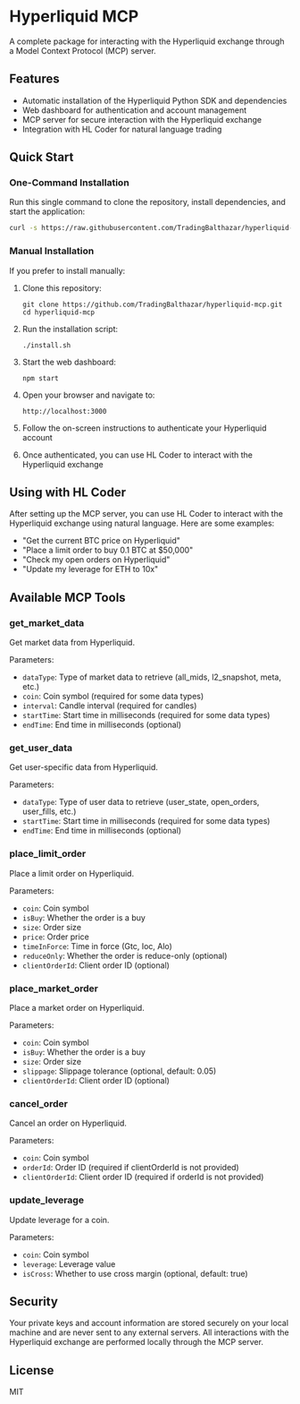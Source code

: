 # Hyperliquid MCP

A complete package for interacting with the Hyperliquid exchange through a Model Context Protocol (MCP) server.

## Features

- Automatic installation of the Hyperliquid Python SDK and dependencies
- Web dashboard for authentication and account management
- MCP server for secure interaction with the Hyperliquid exchange
- Integration with HL Coder for natural language trading

## Quick Start

### One-Command Installation

Run this single command to clone the repository, install dependencies, and start the application:

```bash
curl -s https://raw.githubusercontent.com/TradingBalthazar/hyperliquid-mcp/master/install-and-run.sh | bash
```

### Manual Installation

If you prefer to install manually:

1. Clone this repository:
   ```
   git clone https://github.com/TradingBalthazar/hyperliquid-mcp.git
   cd hyperliquid-mcp
   ```

2. Run the installation script:
   ```
   ./install.sh
   ```

3. Start the web dashboard:
   ```
   npm start
   ```

4. Open your browser and navigate to:
   ```
   http://localhost:3000
   ```

5. Follow the on-screen instructions to authenticate your Hyperliquid account

6. Once authenticated, you can use HL Coder to interact with the Hyperliquid exchange

## Using with HL Coder

After setting up the MCP server, you can use HL Coder to interact with the Hyperliquid exchange using natural language. Here are some examples:

- "Get the current BTC price on Hyperliquid"
- "Place a limit order to buy 0.1 BTC at $50,000"
- "Check my open orders on Hyperliquid"
- "Update my leverage for ETH to 10x"

## Available MCP Tools

### get_market_data

Get market data from Hyperliquid.

Parameters:
- `dataType`: Type of market data to retrieve (all_mids, l2_snapshot, meta, etc.)
- `coin`: Coin symbol (required for some data types)
- `interval`: Candle interval (required for candles)
- `startTime`: Start time in milliseconds (required for some data types)
- `endTime`: End time in milliseconds (optional)

### get_user_data

Get user-specific data from Hyperliquid.

Parameters:
- `dataType`: Type of user data to retrieve (user_state, open_orders, user_fills, etc.)
- `startTime`: Start time in milliseconds (required for some data types)
- `endTime`: End time in milliseconds (optional)

### place_limit_order

Place a limit order on Hyperliquid.

Parameters:
- `coin`: Coin symbol
- `isBuy`: Whether the order is a buy
- `size`: Order size
- `price`: Order price
- `timeInForce`: Time in force (Gtc, Ioc, Alo)
- `reduceOnly`: Whether the order is reduce-only (optional)
- `clientOrderId`: Client order ID (optional)

### place_market_order

Place a market order on Hyperliquid.

Parameters:
- `coin`: Coin symbol
- `isBuy`: Whether the order is a buy
- `size`: Order size
- `slippage`: Slippage tolerance (optional, default: 0.05)
- `clientOrderId`: Client order ID (optional)

### cancel_order

Cancel an order on Hyperliquid.

Parameters:
- `coin`: Coin symbol
- `orderId`: Order ID (required if clientOrderId is not provided)
- `clientOrderId`: Client order ID (required if orderId is not provided)

### update_leverage

Update leverage for a coin.

Parameters:
- `coin`: Coin symbol
- `leverage`: Leverage value
- `isCross`: Whether to use cross margin (optional, default: true)

## Security

Your private keys and account information are stored securely on your local machine and are never sent to any external servers. All interactions with the Hyperliquid exchange are performed locally through the MCP server.

## License

MIT